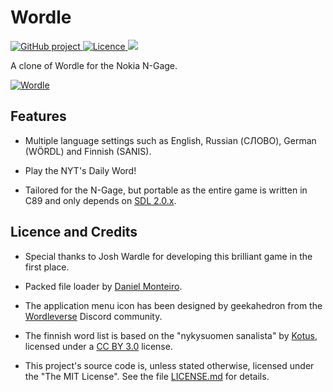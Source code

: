 # Wordle

<p>
  <a href="https://github.com/ngagesdk/wordle">
    <img src="https://img.shields.io/badge/project-GitHub-blue?style=flat?svg=true" alt="GitHub project" />
  </a>
  <a href="https://github.com/ngagesdk/wordle/blob/master/LICENSE.md">
    <img src="https://img.shields.io/badge/licence-MIT-blue?style=flat?svg=true" alt="Licence" />
  </a>
  <a href="https://www.codacy.com/gh/ngagesdk/wordle/dashboard?utm_source=github.com&amp;utm_medium=referral&amp;utm_content=ngagesdk/wordle&amp;utm_campaign=Badge_Grade">
    <img src="https://app.codacy.com/project/badge/Grade/d91244e94a37417fbd1649ae5f2def6f"/>
  </a>
</p>

A clone of Wordle for the Nokia N-Gage.

[![Wordle](https://raw.githubusercontent.com/ngagesdk/wordle/master/media/promo-tn.jpg)](https://raw.githubusercontent.com/ngagesdk/wordle/master/media/promo.jpg?raw=true "Wordle")

## Features

- Multiple language settings such as English, Russian (СЛОВО), German
  (WÖRDL) and Finnish (SANIS).

- Play the NYT's Daily Word!

- Tailored for the N-Gage, but portable as the entire game is written in
  C89 and only depends on [SDL
  2.0.x](https://github.com/libsdl-org/SDL).

## Licence and Credits

- Special thanks to Josh Wardle for developing this brilliant game in
  the first place.

- Packed file loader by [Daniel
  Monteiro](https://montyontherun.itch.io/).

- The application menu icon has been designed by geekahedron from the
  [Wordleverse](https://discord.com/invite/FdQKzenz) Discord community.

- The finnish word list is based on the "nykysuomen sanalista" by
  [Kotus](https://kaino.kotus.fi/sanat/nykysuomi/), licensed under a [CC
  BY 3.0](https://creativecommons.org/licenses/by/3.0/deed.fi) license.

- This project's source code is, unless stated otherwise, licensed under
  the "The MIT License".  See the file [LICENSE.md](LICENSE.md) for
  details.
